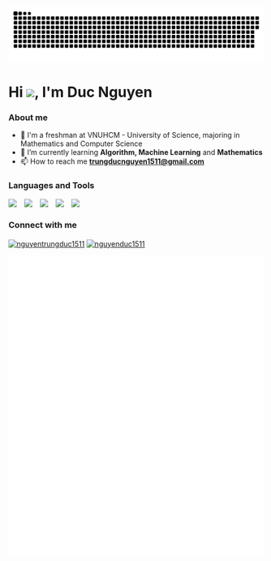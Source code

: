 <div width="100%" align="center">

![snakeeeeeee gif](https://github.com/ducnguyen1511/ducnguyen1511/blob/output/github-contribution-grid-snake.svg)
  
<div width="100%" align="left">
<h1>Hi  <img src="https://c.tenor.com/ShTnSrVLePQAAAAi/capoo-bugcat.gif" width="60" />, I'm Duc Nguyen </h1>
<h3>About me</h3>
  
- 🏫 I'm a freshman at VNUHCM - University of Science, majoring in Mathematics and Computer Science
- 🌱 I’m currently learning **Algorithm, Machine Learning** and **Mathematics**
- 📫 How to reach me **trungducnguyen1511@gmail.com**

<h3 align="left">Languages and Tools</h3>
<p align="left">  
    <img src="https://img.shields.io/badge/c++-%2300599C.svg?style=for-the-badge&logo=c%2B%2B&logoColor=white"/>  &ensp;    
    <img src="https://img.shields.io/badge/python-3670A0?style=for-the-badge&logo=python&logoColor=ffdd54"/>  &ensp; 
    <img src="https://img.shields.io/badge/Haskell-5D4F85?style=for-the-badge&logo=haskell&logoColor=white"/> &ensp;
    <img src="https://img.shields.io/badge/NeoVim-%2357A143.svg?&style=for-the-badge&logo=neovim&logoColor=white"/>  &ensp;    
    <img src="https://img.shields.io/badge/latex-%23008080.svg?style=for-the-badge&logo=latex&logoColor=white"/>  &ensp;
</p>

<h3>Connect with me</h3>
<p>
  <a href="https://linkedin.com/in/nguyentrungduc1511" target="blank"><img align="center" src="https://raw.githubusercontent.com/rahuldkjain/github-profile-readme-generator/master/src/images/icons/Social/linked-in-alt.svg" alt="nguyentrungduc1511" height="30" width="40" /></a>
  <a href="https://fb.com/nguyenduc1511" target="blank"><img align="center" src="https://raw.githubusercontent.com/rahuldkjain/github-profile-readme-generator/master/src/images/icons/Social/facebook.svg" alt="nguyenduc1511" height="30" width="40" /></a>
</p>

<p align="center">
  <img src="https://github.com/ngntrgduc/github-stats/blob/master/generated/overview.svg">
  <img src="https://github.com/ngntrgduc/github-stats/blob/master/generated/languages.svg">
</p>
